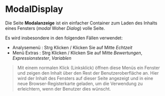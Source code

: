 # ModalDisplay

Die Seite **Modalanzeige** ist ein einfacher Container zum Laden des Inhalts eines Fensters (*modal* Woher *Dialog*) volle Seite.

Es wird insbesondere in den folgenden Fällen verwendet:
- Analysemenü : Strg Klicken / Klicken Sie auf Mitte *Echtzeit*
- Menü Extras : Strg Klicken / Klicken Sie auf Mitte *Bewertungen*, *Expressionstester*, *Variablen*

> Mit einem normalen Klick (Linksklick) öffnen diese Menüs ein Fenster und zeigen den Inhalt über den Rest der Benutzeroberfläche an. Hier wird der Inhalt des Fensters auf dieser Seite angezeigt und in eine neue Browser-Registerkarte geladen, um die Verwendung zu erleichtern, wenn der Benutzer dies wünscht.
